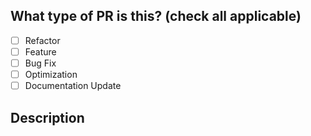 
## What type of PR is this? (check all applicable)

- [ ] Refactor
- [ ] Feature
- [ ] Bug Fix
- [ ] Optimization
- [ ] Documentation Update

## Description
